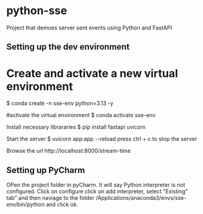 # python-sse
Project that demoes server sent events using Python and FastAPI 

Setting up the dev environment 
--------  
# Create and activate a new virtual environment 
$ conda create -n sse-env python=3.13 -y 

#activate the virtual environment
$ conda activate sse-env 

Install necessary librararies
$ pip install fastapi uvicorn

Start the server
$ uvicorn app:app --reload
press ctrl + c to stop the server

Browse the url
http://localhost:8000/stream-time

Setting up PyCharm 
---------- 
OPen the project folder in pyCharm. It will say Python interpreter is not configured. 
Click on configure click on add interpreter, select "Existing" tab" and then naviage to 
the folder /Applications/anaconda3/envs/sse-env/bin/python and click ok. 
